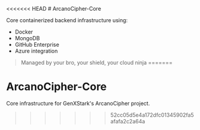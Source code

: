 <<<<<<< HEAD
﻿# ArcanoCipher-Core

Core containerized backend infrastructure using:
- Docker
- MongoDB
- GitHub Enterprise
- Azure integration

> Managed by your bro, your shield, your cloud ninja 
=======
# ArcanoCipher-Core
Core infrastructure for GenXStark's ArcanoCipher project.
>>>>>>> 52cc05d5e4a172dfc01345902fa5afafa2c2a64a
